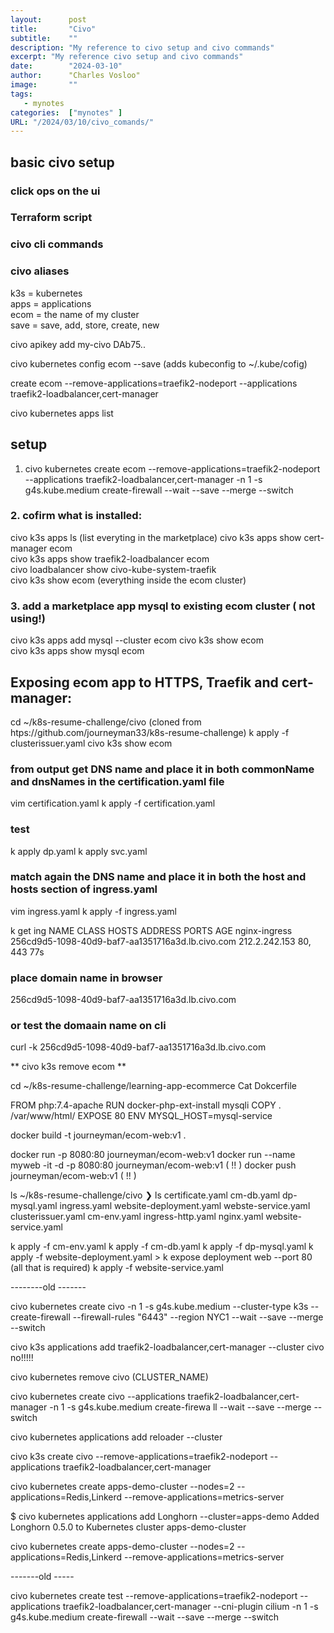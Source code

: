 ```yaml
---
layout:      post
title:       "Civo"
subtitle:    ""
description: "My reference to civo setup and civo commands"
excerpt: "My reference civo setup and civo commands"
date:        "2024-03-10"
author:      "Charles Vosloo"
image:       ""
tags:  
   - mynotes
categories:  ["mynotes" ]
URL: "/2024/03/10/civo_comands/"
---
```

##  basic civo setup
### click ops on the ui
### Terraform script
### civo cli commands


### civo aliases 
k3s = kubernetes  
apps = applications   
ecom = the name of my cluster  
save = save, add, store, create, new

civo apikey add my-civo  DAb75..

civo kubernetes config ecom --save (adds kubeconfig to ~/.kube/cofig)

create ecom --remove-applications=traefik2-nodeport --applications traefik2-loadbalancer,cert-manager

civo kubernetes apps list


## setup 

1. civo kubernetes create ecom --remove-applications=traefik2-nodeport --applications traefik2-loadbalancer,cert-manager -n 1 -s g4s.kube.medium create-firewall  --wait --save --merge --switch


### 2. cofirm what is installed:
civo k3s apps ls  (list everyting in the marketplace)
civo k3s apps show cert-manager ecom        
civo k3s apps show traefik2-loadbalancer ecom      
civo loadbalancer show civo-kube-system-traefik  
civo k3s show ecom  (everything inside the ecom cluster)

### 3. add a marketplace app mysql to existing ecom cluster  ( not using!)
civo k3s apps add mysql --cluster ecom 
civo k3s show ecom             
civo k3s apps show mysql ecom   

## Exposing ecom app to HTTPS, Traefik and cert-manager:

cd ~/k8s-resume-challenge/civo (cloned from htps://github.com/journeyman33/k8s-resume-challenge)
k apply -f clusterissuer.yaml
civo k3s show ecom 

### from output get DNS name and place it in both commonName and dnsNames in the certification.yaml file

vim certification.yaml
k apply -f certification.yaml

### test

k apply dp.yaml
k apply svc.yaml

### match again the DNS name and place it in both the host and hosts section of ingress.yaml
vim ingress.yaml
k apply -f ingress.yaml

 k get ing
NAME            CLASS    HOSTS                                              ADDRESS         PORTS     AGE
nginx-ingress   <none>   256cd9d5-1098-40d9-baf7-aa1351716a3d.lb.civo.com   212.2.242.153   80, 443   77s

### place domain name in browser
256cd9d5-1098-40d9-baf7-aa1351716a3d.lb.civo.com

### or test the domaain name  on cli
curl -k 256cd9d5-1098-40d9-baf7-aa1351716a3d.lb.civo.com


** civo k3s remove ecom **

cd ~/k8s-resume-challenge/learning-app-ecommerce
Cat Dokcerfile

FROM php:7.4-apache
RUN docker-php-ext-install mysqli
COPY . /var/www/html/ 
EXPOSE 80
ENV MYSQL_HOST=mysql-service

docker build -t journeyman/ecom-web:v1 .

docker run -p 8080:80 journeyman/ecom-web:v1
docker run --name myweb -it -d  -p 8080:80 journeyman/ecom-web:v1    ( !! )
docker push journeyman/ecom-web:v1  ( !! )

ls ~/k8s-resume-challenge/civo
❯ ls
certificate.yaml    cm-db.yaml   dp-mysql.yaml      ingress.yaml  website-deployment.yaml  webste-service.yaml
clusterissuer.yaml  cm-env.yaml  ingress-http.yaml  nginx.yaml    website-service.yaml

k apply -f cm-env.yaml 
k apply -f cm-db.yaml
k apply -f dp-mysql.yaml 
k apply -f website-deployment.yaml    >  k expose deployment web --port 80   (all that is required)
k apply -f website-service.yaml









--------old -------

civo kubernetes create civo -n 1 -s g4s.kube.medium --cluster-type k3s --create-firewall --firewall-rules "6443" --region NYC1 --wait --save --merge --switch

civo k3s applications add traefik2-loadbalancer,cert-manager --cluster civo    no!!!!!

civo kubernetes remove civo (CLUSTER_NAME)

civo kubernetes create civo --applications traefik2-loadbalancer,cert-manager -n 1 -s g4s.kube.medium create-firewa
ll   --wait --save --merge --switch


civo kubernetes applications add reloader --cluster <CLUSTER-NAME>

civo k3s create civo --remove-applications=traefik2-nodeport --applications traefik2-loadbalancer,cert-manager

civo kubernetes create apps-demo-cluster --nodes=2 --applications=Redis,Linkerd --remove-applications=metrics-server

$ civo kubernetes applications add Longhorn --cluster=apps-demo
Added Longhorn 0.5.0 to Kubernetes cluster apps-demo-cluster


civo kubernetes create apps-demo-cluster --nodes=2 --applications=Redis,Linkerd --remove-applications=metrics-server

-------old -----



civo kubernetes create test --remove-applications=traefik2-nodeport --applications traefik2-loadbalancer,cert-manager --cni-plugin cilium  -n 1 -s g4s.kube.medium create-firewall  --wait --save --merge --switch